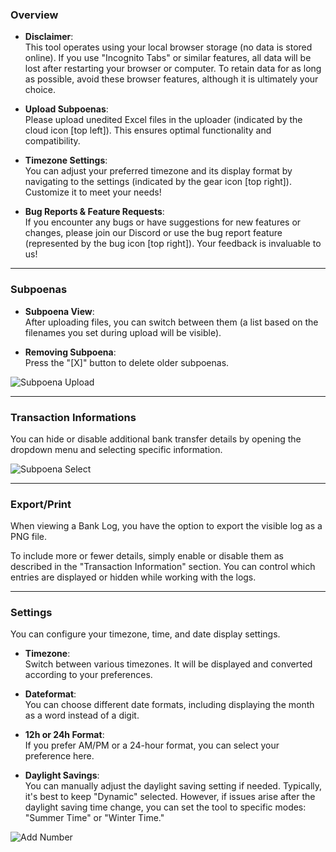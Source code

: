 
### Overview
- **Disclaimer**:    
  This tool operates using your local browser storage (no data is stored online). If you use "Incognito Tabs" or similar features, all data will be lost after restarting your browser or computer. To retain data for as long as possible, avoid these browser features, although it is ultimately your choice.

- **Upload Subpoenas**:   
  Please upload unedited Excel files in the uploader (indicated by the cloud icon [top left]). This ensures optimal functionality and compatibility.

- **Timezone Settings**:  
  You can adjust your preferred timezone and its display format by navigating to the settings (indicated by the gear icon [top right]). Customize it to meet your needs!

- **Bug Reports & Feature Requests**:  
  If you encounter any bugs or have suggestions for new features or changes, please join our Discord or use the bug report feature (represented by the bug icon [top right]). Your feedback is invaluable to us!
  
---  

### Subpoenas
- **Subpoena View**:  
  After uploading files, you can switch between them (a list based on the filenames you set during upload will be visible).

- **Removing Subpoena**:  
  Press the "[X]" button to delete older subpoenas.


 ![Subpoena Upload](https://sushiingit.github.io/np_csv_converter/resources/frontend/image/help/bankUpload.png "Subpoena Upload")

---

### Transaction Informations   

  You can hide or disable additional bank transfer details by opening the dropdown menu and selecting specific information.

![Subpoena Select](https://sushiingit.github.io/np_csv_converter/resources/frontend/image/help/bankTableview.png "Subpoena Select")

---

### Export/Print
  When viewing a Bank Log, you have the option to export the visible log as a PNG file.   

  To include more or fewer details, simply enable or disable them as described in the "Transaction Information" section. You can control which entries are displayed or hidden while working with the logs.

---

### Settings
  You can configure your timezone, time, and date display settings.

- **Timezone**:  
 Switch between various timezones. It will be displayed and converted according to your preferences.

- **Dateformat**:  
  You can choose different date formats, including displaying the month as a word instead of a digit.

- **12h or 24h Format**:  
  If you prefer AM/PM or a 24-hour format, you can select your preference here.
  
- **Daylight Savings**:  
  You can manually adjust the daylight saving setting if needed. Typically, it's best to keep "Dynamic" selected. However, if issues arise after the daylight saving time change, you can set the tool to specific modes: "Summer Time" or "Winter Time."

![Add Number](https://sushiingit.github.io/np_csv_converter/resources/frontend/image/help/settings2.png "Add Number")

